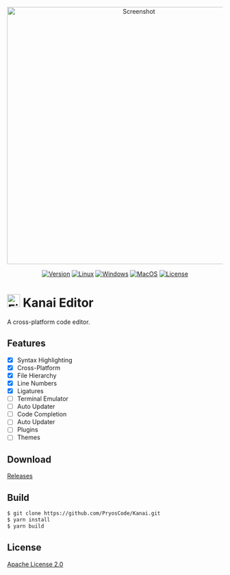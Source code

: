 <p align="center">
  <a href="https://github.com/PryosCode/Kanai/blob/master/assets/screenshot.png">
    <img src="https://github.com/PryosCode/Kanai/raw/master/assets/screenshot.png" alt="Screenshot" width="600" height="auto">
  </a>
</p>

<p align="center">
    <a href="https://github.com/PryosCode/Kanai/tags"><img alt="Version" src="https://img.shields.io/github/v/release/PryosCode/Kanai?label=Version"></a>
    <a href="https://github.com/PryosCode/Kanai/actions"><img alt="Linux" src="https://github.com/PryosCode/Kanai/actions/workflows/linux.yml/badge.svg"></a>
    <a href="https://github.com/PryosCode/Kanai/actions"><img alt="Windows" src="https://github.com/PryosCode/Kanai/actions/workflows/windows.yml/badge.svg"></a>
    <a href="https://github.com/PryosCode/Kanai/actions"><img alt="MacOS" src="https://github.com/PryosCode/Kanai/actions/workflows/macos.yml/badge.svg"></a>
    <a href="https://github.com/PryosCode/Kanai/blob/master/LICENSE"><img alt="License" src="https://img.shields.io/github/license/PryosCode/Kanai?label=License"></a>
</p>

# <a href="https://github.com/PryosCode/Kanai/blob/master/assets/icon.png"><img src="https://github.com/PryosCode/Kanai/raw/master/assets/icon.png" alt="File" width="30" height="auto"></a> Kanai Editor

A cross-platform code editor.

## Features

- [x] Syntax Highlighting
- [x] Cross-Platform
- [x] File Hierarchy
- [x] Line Numbers
- [x] Ligatures
- [ ] Terminal Emulator
- [ ] Auto Updater
- [ ] Code Completion
- [ ] Auto Updater
- [ ] Plugins
- [ ] Themes

## Download

[Releases](https://github.com/PryosCode/Kanai/releases)

## Build

```bash
$ git clone https://github.com/PryosCode/Kanai.git
$ yarn install
$ yarn build
```

## License

[Apache License 2.0](https://github.com/PryosCode/Kanai/blob/master/LICENSE)